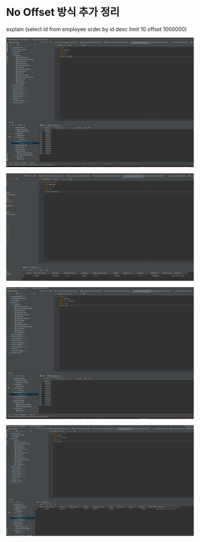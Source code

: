 # No Offset 방식 추가 정리

explain (select id
from employee
order by id desc
limit 10
offset 1000000)

![img_1.png](img_1.png)

![img_2.png](img_2.png)

![img_3.png](img_3.png)

![img_4.png](img_4.png)